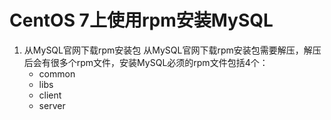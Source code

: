# CentOS 7上使用rpm安装MySQL
1. 从MySQL官网下载rpm安装包
    从MySQL官网下载rpm安装包需要解压，解压后会有很多个rpm文件，安装MySQL必须的rpm文件包括4个：
    - common
    - libs
    - client
    - server